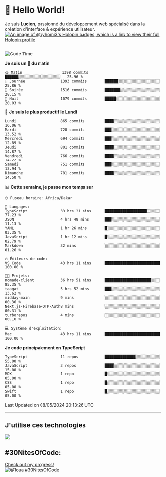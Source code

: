 # 👋 Hello World!

Je suis **Lucien**, passionné du développement web spécialisé dans la création d'interface & expérience utilisateur.
[![An image of @xyhomi3's Holopin badges, which is a link to view their full Holopin profile](https://holopin.me/xyhomi3)](https://holopin.io/@xyhomi3)

##

<!--START_SECTION:waka-->
![Code Time](http://img.shields.io/badge/Code%20Time-1%2C153%20hrs%2047%20mins-blue)

**Je suis un 🐤 du matin** 

```text
🌞 Matin                  1398 commits        ██████░░░░░░░░░░░░░░░░░░░   25.96 % 
🌆 Journée                1393 commits        ██████░░░░░░░░░░░░░░░░░░░   25.86 % 
🌃 Soirée                 1516 commits        ███████░░░░░░░░░░░░░░░░░░   28.15 % 
🌙 Nuit                   1079 commits        █████░░░░░░░░░░░░░░░░░░░░   20.03 % 
```
📅 **Je suis le plus productif le Lundi** 

```text
Lundi                    865 commits         ████░░░░░░░░░░░░░░░░░░░░░   16.06 % 
Mardi                    728 commits         ███░░░░░░░░░░░░░░░░░░░░░░   13.52 % 
Mercredi                 694 commits         ███░░░░░░░░░░░░░░░░░░░░░░   12.89 % 
Jeudi                    801 commits         ████░░░░░░░░░░░░░░░░░░░░░   14.87 % 
Vendredi                 766 commits         ████░░░░░░░░░░░░░░░░░░░░░   14.22 % 
Samedi                   751 commits         ███░░░░░░░░░░░░░░░░░░░░░░   13.94 % 
Dimanche                 781 commits         ████░░░░░░░░░░░░░░░░░░░░░   14.50 % 
```


📊 **Cette semaine, je passe mon temps sur** 

```text
🕑︎ Fuseau horaire: Africa/Dakar

💬 Langages: 
TypeScript               33 hrs 21 mins      ███████████████████░░░░░░   77.23 % 
JSON                     4 hrs 48 mins       ███░░░░░░░░░░░░░░░░░░░░░░   11.13 % 
YAML                     1 hr 26 mins        █░░░░░░░░░░░░░░░░░░░░░░░░   03.35 % 
JavaScript               1 hr 12 mins        █░░░░░░░░░░░░░░░░░░░░░░░░   02.79 % 
Markdown                 32 mins             ░░░░░░░░░░░░░░░░░░░░░░░░░   01.26 % 

🔥 Éditeurs de code: 
VS Code                  43 hrs 11 mins      █████████████████████████   100.00 % 

🐱‍💻 Projets: 
nomade-client            36 hrs 51 mins      █████████████████████░░░░   85.35 % 
taagat                   5 hrs 52 mins       ███░░░░░░░░░░░░░░░░░░░░░░   13.62 % 
midday-main              9 mins              ░░░░░░░░░░░░░░░░░░░░░░░░░   00.36 % 
Next.js-Firebase-OTP-Auth8 mins              ░░░░░░░░░░░░░░░░░░░░░░░░░   00.31 % 
turborepos               4 mins              ░░░░░░░░░░░░░░░░░░░░░░░░░   00.16 % 

💻 Système d'exploitation: 
Mac                      43 hrs 11 mins      █████████████████████████   100.00 % 
```

**Je code principalement en TypeScript** 

```text
TypeScript               11 repos            ██████████████░░░░░░░░░░░   55.00 % 
JavaScript               3 repos             ████░░░░░░░░░░░░░░░░░░░░░   15.00 % 
MDX                      1 repo              █░░░░░░░░░░░░░░░░░░░░░░░░   05.00 % 
CSS                      1 repo              █░░░░░░░░░░░░░░░░░░░░░░░░   05.00 % 
Swift                    1 repo              █░░░░░░░░░░░░░░░░░░░░░░░░   05.00 % 
```




 Last Updated on 08/05/2024 20:13:26 UTC
<!--END_SECTION:waka-->
---

## J'utilise ces technologies

<p align="left">
  <a href="https://skillicons.dev">
    <img src="https://skillicons.dev/icons?i=ts,js,md,scss,tailwind,react,redux,docker,express,astro,vite,nextjs,vercel,figma,ableton" />
  </a>
</p>

## #30NitesOfCode:
  [Check out my progress!](https://www.codedex.io/@1oua/30-nites-of-code)  
  ![@1oua #30NitesOfCode](https://www.codedex.io/api/petStatus?user=1oua)

